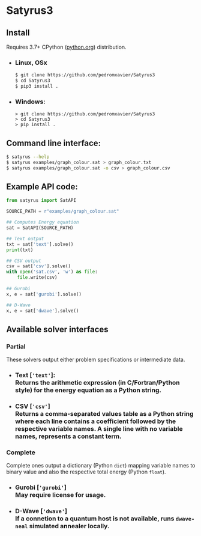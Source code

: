# Satyrus3

## Install
Requires 3.7+ CPython ([python.org](https://www.python.org)) distribution.
- ### Linux, OSx
    ```bash
    $ git clone https://github.com/pedromxavier/Satyrus3
    $ cd Satyrus3
    $ pip3 install .
    ```
- ### Windows:
    ```shell
    > git clone https://github.com/pedromxavier/Satyrus3
    > cd Satyrus3
    > pip install .
    ```

## Command line interface:
```bash
$ satyrus --help
$ satyrus examples/graph_colour.sat > graph_colour.txt
$ satyrus examples/graph_colour.sat -o csv > graph_colour.csv
```

## Example API code:
```python
from satyrus import SatAPI

SOURCE_PATH = r"examples/graph_colour.sat"

## Computes Energy equation
sat = SatAPI(SOURCE_PATH)

## Text output
txt = sat['text'].solve()
print(txt)

## CSV output
csv = sat['csv'].solve()
with open('sat.csv', 'w') as file:
    file.write(csv)
    
## Gurobi
x, e = sat['gurobi'].solve()

## D-Wave
x, e = sat['dwave'].solve()
```
## Available solver interfaces

### Partial
These solvers output either problem specifications or intermediate data.
- ### Text \[`'text'`\]: <br> Returns the arithmetic expression (in C/Fortran/Python style) for the energy equation as a Python string.

- ### CSV \[`'csv'`\] <br> Returns a comma-separated values table as a Python string where each line contains a coefficient followed by the respective variable names. A single line with no variable names, represents a constant term.

### Complete
Complete ones output a dictionary (Python `dict`) mapping variable names to binary value and also the respective total energy (Python `float`).

- ### Gurobi \[`'gurobi'`\] <br> May require license for usage.

- ### D-Wave \[`'dwave'`\] <br> If a connetion to a quantum host is not available, runs `dwave-neal` simulated annealer locally.
